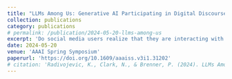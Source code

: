 ```yaml
---
title: "LLMs Among Us: Generative AI Participating in Digital Discourse"
collection: publications
category: publications
# permalink: /publication/2024-05-20-llms-among-us
excerpt: 'Do social media users realize that they are interacting with bots? Short answer: probably not.'
date: 2024-05-20
venue: 'AAAI Spring Symposium'
paperurl: 'https://doi.org/10.1609/aaaiss.v3i1.31202'
# citation: 'Radivojevic, K., Clark, N., & Brenner, P. (2024). LLMs Among Us: Generative AI Participating in Digital Discourse. Proceedings of the AAAI Symposium Series, 3(1), 209-218. https://doi.org/10.1609/aaaiss.v3i1.31202'
---
```

